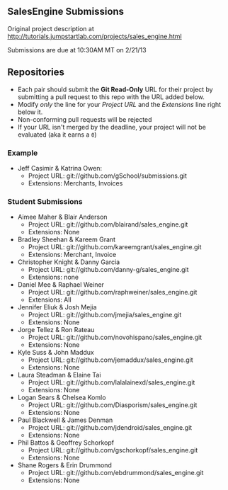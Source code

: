 ## SalesEngine Submissions

Original project description at http://tutorials.jumpstartlab.com/projects/sales_engine.html

Submissions are due at 10:30AM MT on 2/21/13

## Repositories

* Each pair should submit the **Git Read-Only** URL for their project by submitting a pull request to this repo with the URL added below. 
* Modify *only* the line for your *Project URL* and the *Extensions* line right below it. 
* Non-conforming pull requests will be rejected
* If your URL isn't merged by the deadline, your project will not be evaluated (aka it earns a `0`)

### Example

* Jeff Casimir & Katrina Owen: 
  * Project URL: git://github.com/gSchool/submissions.git
  * Extensions: Merchants, Invoices

### Student Submissions

* Aimee Maher & Blair Anderson
  * Project URL: git://github.com/blairand/sales_engine.git
  * Extensions: None
* Bradley Sheehan & Kareem Grant
  * Project URL: git://github.com/kareemgrant/sales_engine.git
  * Extensions: Merchant, Invoice
* Christopher Knight & Danny Garcia
  * Project URL: git://github.com/danny-g/sales_engine.git
  * Extensions: none
* Daniel Mee & Raphael Weiner
  * Project URL: git://github.com/raphweiner/sales_engine.git
  * Extensions: All
* Jennifer Eliuk & Josh Mejia
  * Project URL: git://github.com/jmejia/sales_engine.git
  * Extensions: None
* Jorge Tellez & Ron Rateau
  * Project URL: git://github.com/novohispano/sales_engine.git
  * Extensions: None
* Kyle Suss & John Maddux
  * Project URL: git://github.com/jemaddux/sales_engine.git
  * Extensions: None
* Laura Steadman & Elaine Tai
  * Project URL: git://github.com/lalalainexd/sales_engine.git
  * Extensions: None
* Logan Sears & Chelsea Komlo
  * Project URL: git://github.com/Diasporism/sales_engine.git
  * Extensions: None
* Paul Blackwell & James Denman
  * Project URL: git://github.com/jdendroid/sales_engine.git
  * Extensions: None
* Phil Battos & Geoffrey Schorkopf
  * Project URL: git://github.com/gschorkopf/sales_engine.git
  * Extensions: None
* Shane Rogers & Erin Drummond
  * Project URL: git://github.com/ebdrummond/sales_engine.git
  * Extensions: None

